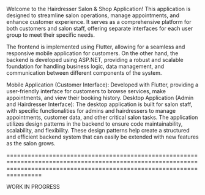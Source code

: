 Welcome to the Hairdresser Salon & Shop Application! This application is designed to streamline salon operations, manage appointments, and enhance customer experience. It serves as a comprehensive platform for both customers and salon staff, offering separate interfaces for each user group to meet their specific needs.

The frontend is implemented using Flutter, allowing for a seamless and responsive mobile application for customers. On the other hand, the backend is developed using ASP.NET, providing a robust and scalable foundation for handling business logic, data management, and communication between different components of the system.

Mobile Application (Customer Interface): Developed with Flutter, providing a user-friendly interface for customers to browse services, make appointments, and view their booking history.
Desktop Application (Admin and Hairdresser Interface): The desktop application is built for salon staff, with specific functionalities for admins and hairdressers to manage appointments, customer data, and other critical salon tasks.
The application utilizes design patterns in the backend to ensure code maintainability, scalability, and flexibility. These design patterns help create a structured and efficient backend system that can easily be extended with new features as the salon grows.

============================================================================================================================================================================

WORK IN PROGRESS

